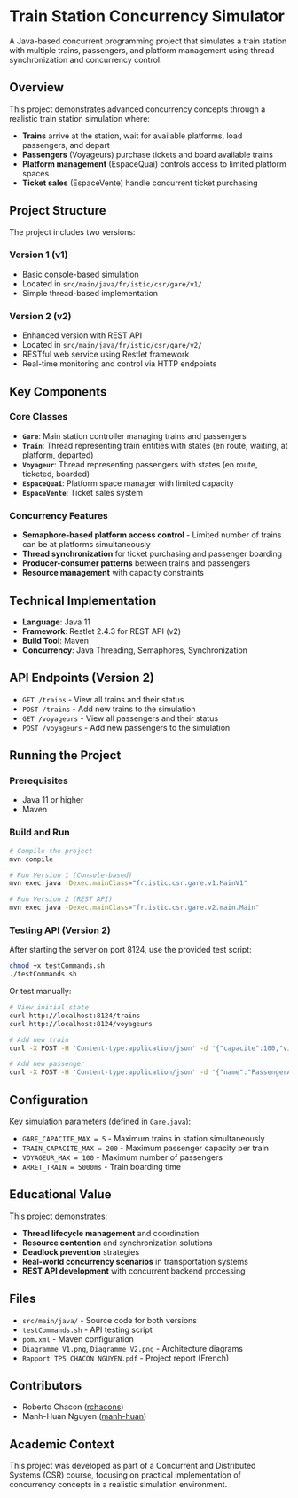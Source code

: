 # Train Station Concurrency Simulator

A Java-based concurrent programming project that simulates a train station with multiple trains, passengers, and platform management using thread synchronization and concurrency control.

## Overview

This project demonstrates advanced concurrency concepts through a realistic train station simulation where:

- **Trains** arrive at the station, wait for available platforms, load passengers, and depart
- **Passengers** (Voyageurs) purchase tickets and board available trains
- **Platform management** (EspaceQuai) controls access to limited platform spaces
- **Ticket sales** (EspaceVente) handle concurrent ticket purchasing

## Project Structure

The project includes two versions:

### Version 1 (v1)
- Basic console-based simulation
- Located in `src/main/java/fr/istic/csr/gare/v1/`
- Simple thread-based implementation

### Version 2 (v2) 
- Enhanced version with REST API
- Located in `src/main/java/fr/istic/csr/gare/v2/`
- RESTful web service using Restlet framework
- Real-time monitoring and control via HTTP endpoints

## Key Components

### Core Classes

- **`Gare`**: Main station controller managing trains and passengers
- **`Train`**: Thread representing train entities with states (en route, waiting, at platform, departed)
- **`Voyageur`**: Thread representing passengers with states (en route, ticketed, boarded)
- **`EspaceQuai`**: Platform space manager with limited capacity
- **`EspaceVente`**: Ticket sales system

### Concurrency Features

- **Semaphore-based platform access control** - Limited number of trains can be at platforms simultaneously
- **Thread synchronization** for ticket purchasing and passenger boarding
- **Producer-consumer patterns** between trains and passengers
- **Resource management** with capacity constraints

## Technical Implementation

- **Language**: Java 11
- **Framework**: Restlet 2.4.3 for REST API (v2)
- **Build Tool**: Maven
- **Concurrency**: Java Threading, Semaphores, Synchronization

## API Endpoints (Version 2)

- `GET /trains` - View all trains and their status
- `POST /trains` - Add new trains to the simulation
- `GET /voyageurs` - View all passengers and their status  
- `POST /voyageurs` - Add new passengers to the simulation

## Running the Project

### Prerequisites
- Java 11 or higher
- Maven

### Build and Run
```bash
# Compile the project
mvn compile

# Run Version 1 (Console-based)
mvn exec:java -Dexec.mainClass="fr.istic.csr.gare.v1.MainV1"

# Run Version 2 (REST API)
mvn exec:java -Dexec.mainClass="fr.istic.csr.gare.v2.main.Main"
```

### Testing API (Version 2)
After starting the server on port 8124, use the provided test script:
```bash
chmod +x testCommands.sh
./testCommands.sh
```

Or test manually:
```bash
# View initial state
curl http://localhost:8124/trains
curl http://localhost:8124/voyageurs

# Add new train
curl -X POST -H 'Content-type:application/json' -d '{"capacite":100,"vitesse":250}' http://localhost:8124/trains

# Add new passenger
curl -X POST -H 'Content-type:application/json' -d '{"name":"PassengerA"}' http://localhost:8124/voyageurs
```

## Configuration

Key simulation parameters (defined in `Gare.java`):
- `GARE_CAPACITE_MAX = 5` - Maximum trains in station simultaneously
- `TRAIN_CAPACITE_MAX = 200` - Maximum passenger capacity per train
- `VOYAGEUR_MAX = 100` - Maximum number of passengers
- `ARRET_TRAIN = 5000ms` - Train boarding time

## Educational Value

This project demonstrates:
- **Thread lifecycle management** and coordination
- **Resource contention** and synchronization solutions
- **Deadlock prevention** strategies
- **Real-world concurrency scenarios** in transportation systems
- **REST API development** with concurrent backend processing

## Files

- `src/main/java/` - Source code for both versions
- `testCommands.sh` - API testing script
- `pom.xml` - Maven configuration
- `Diagramme V1.png`, `Diagramme V2.png` - Architecture diagrams
- `Rapport TP5 CHACON NGUYEN.pdf` - Project report (French)

## Contributors
- Roberto Chacon ([rchacons](https://github.com/rchacons))
- Manh-Huan Nguyen ([manh-huan](https://github.com/manh-huan))

## Academic Context

This project was developed as part of a Concurrent and Distributed Systems (CSR) course, focusing on practical implementation of concurrency concepts in a realistic simulation environment.
